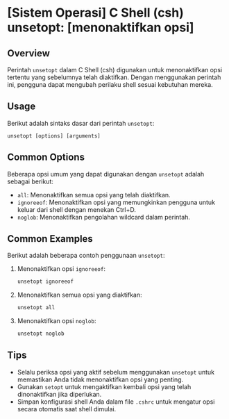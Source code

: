# [Sistem Operasi] C Shell (csh) unsetopt: [menonaktifkan opsi]

## Overview
Perintah `unsetopt` dalam C Shell (csh) digunakan untuk menonaktifkan opsi tertentu yang sebelumnya telah diaktifkan. Dengan menggunakan perintah ini, pengguna dapat mengubah perilaku shell sesuai kebutuhan mereka.

## Usage
Berikut adalah sintaks dasar dari perintah `unsetopt`:

```
unsetopt [options] [arguments]
```

## Common Options
Beberapa opsi umum yang dapat digunakan dengan `unsetopt` adalah sebagai berikut:

- `all`: Menonaktifkan semua opsi yang telah diaktifkan.
- `ignoreeof`: Menonaktifkan opsi yang memungkinkan pengguna untuk keluar dari shell dengan menekan Ctrl+D.
- `noglob`: Menonaktifkan pengolahan wildcard dalam perintah.

## Common Examples
Berikut adalah beberapa contoh penggunaan `unsetopt`:

1. Menonaktifkan opsi `ignoreeof`:
   ```csh
   unsetopt ignoreeof
   ```

2. Menonaktifkan semua opsi yang diaktifkan:
   ```csh
   unsetopt all
   ```

3. Menonaktifkan opsi `noglob`:
   ```csh
   unsetopt noglob
   ```

## Tips
- Selalu periksa opsi yang aktif sebelum menggunakan `unsetopt` untuk memastikan Anda tidak menonaktifkan opsi yang penting.
- Gunakan `setopt` untuk mengaktifkan kembali opsi yang telah dinonaktifkan jika diperlukan.
- Simpan konfigurasi shell Anda dalam file `.cshrc` untuk mengatur opsi secara otomatis saat shell dimulai.